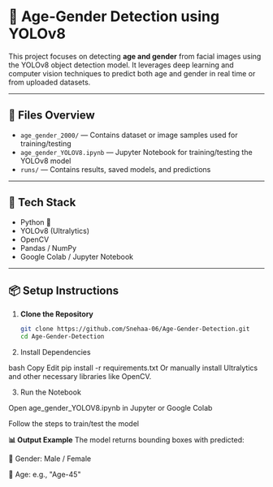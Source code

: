 # 🧠 Age-Gender Detection using YOLOv8

This project focuses on detecting **age and gender** from facial images using the YOLOv8 object detection model. It leverages deep learning and computer vision techniques to predict both age and gender in real time or from uploaded datasets.

---

## 📁 Files Overview

- `age_gender_2000/` — Contains dataset or image samples used for training/testing  
- `age_gender_YOLOV8.ipynb` — Jupyter Notebook for training/testing the YOLOv8 model  
- `runs/` — Contains results, saved models, and predictions

---

## 🚀 Tech Stack

- Python 🐍  
- YOLOv8 (Ultralytics)  
- OpenCV  
- Pandas / NumPy  
- Google Colab / Jupyter Notebook

---

## 📦 Setup Instructions

1. **Clone the Repository**
   ```bash
   git clone https://github.com/Snehaa-06/Age-Gender-Detection.git
   cd Age-Gender-Detection
   
2. Install Dependencies

bash
Copy
Edit
pip install -r requirements.txt
Or manually install Ultralytics and other necessary libraries like OpenCV.

3. Run the Notebook

Open age_gender_YOLOV8.ipynb in Jupyter or Google Colab

Follow the steps to train/test the model

**📊 Output Example**
The model returns bounding boxes with predicted:

🧑 Gender: Male / Female

🎂 Age: e.g., "Age-45"
